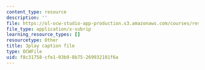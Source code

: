 ```yaml
---
content_type: resource
description: ''
file: https://ol-ocw-studio-app-production.s3.amazonaws.com/courses/res-9-003-brains-minds-and-machines-summer-course-summer-2015/f8c31758cfe103b98b75269932101f6a_2304725.srt
file_type: application/x-subrip
learning_resource_types: []
resourcetype: Other
title: 3play caption file
type: OCWFile
uid: f8c31758-cfe1-03b9-8b75-269932101f6a
---
```

